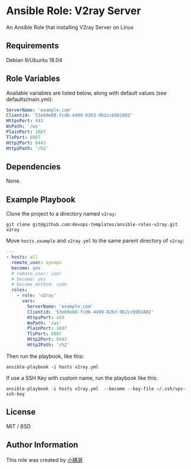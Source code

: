 # Ansible Role: V2ray Server

An Ansible Role that installing V2ray Server on Linux

## Requirements

Debian 9/Ubuntu 18.04

## Role Variables

Available variables are listed below, along with default values (see defaults/main.yml):

```yaml
ServerName: 'example.com'
Clientid: '53eb9e88-fcdb-4499-8263-9b2ccb9b1802'
HttpsPort: 443
WsPath: '/ws'
PlainPort: 1887
TlsPort: 8887
Http2Port: 8443
Http2Path: '/h2'
```

## Dependencies

None.

## Example Playbook

Clone the project to a directory named `v2ray`:

```shell
git clone git@github.com:devops-templates/ansible-roles-v2ray.git v2ray
```

Move `hosts.example` and `v2ray.yml` to the same parent directory of `v2ray`:

```yaml
---
- hosts: all
  remote_user: sysops
  become: yes
  # remote_user: user
  # become: yes
  # become_method: sudo
  roles:
    - role: 'v2ray'
      vars:
        ServerName: 'example.com'
        Clientid: '53eb9e88-fcdb-4499-8263-9b2ccb9b1802'
        HttpsPort: 443
        WsPath: '/ws'
        PlainPort: 1887
        TlsPort: 8887
        Http2Port: 8443
        Http2Path: '/h2'
```

Then run the playbook, like this:

```shell
ansible-playbook -i hosts v2ray.yml
```

If use a SSH Key with custom name, run the playbook like this:

```shell
ansible-playbook -i hosts v2ray.yml  --become --key-file ~/.ssh/vps-ssh-key
```

## License

MIT / BSD

## Author Information

This role was created by [小碼哥](https://thisiswangle.com/)

